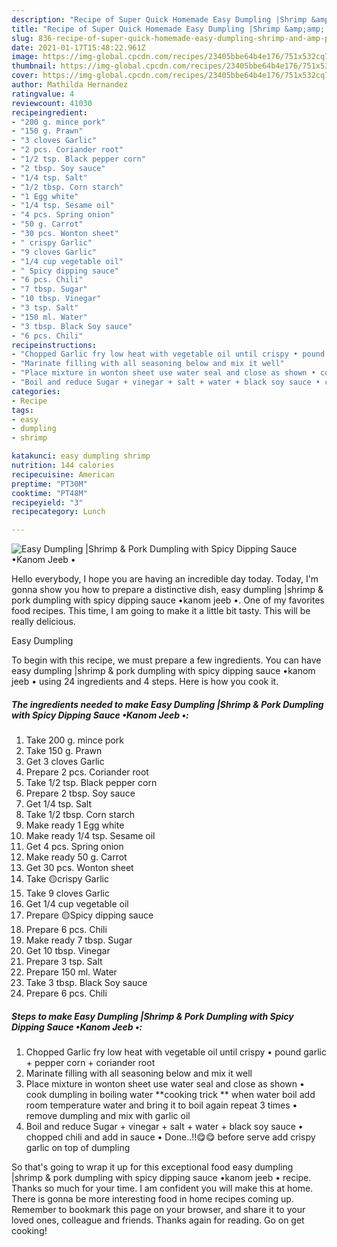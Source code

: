 ```yaml
---
description: "Recipe of Super Quick Homemade Easy Dumpling |Shrimp &amp;amp; Pork Dumpling with Spicy Dipping Sauce •Kanom Jeeb •"
title: "Recipe of Super Quick Homemade Easy Dumpling |Shrimp &amp;amp; Pork Dumpling with Spicy Dipping Sauce •Kanom Jeeb •"
slug: 836-recipe-of-super-quick-homemade-easy-dumpling-shrimp-and-amp-pork-dumpling-with-spicy-dipping-sauce-kanom-jeeb
date: 2021-01-17T15:48:22.961Z
image: https://img-global.cpcdn.com/recipes/23405bbe64b4e176/751x532cq70/easy-dumpling-shrimp-pork-dumpling-with-spicy-dipping-sauce-•kanom-jeeb-•-recipe-main-photo.jpg
thumbnail: https://img-global.cpcdn.com/recipes/23405bbe64b4e176/751x532cq70/easy-dumpling-shrimp-pork-dumpling-with-spicy-dipping-sauce-•kanom-jeeb-•-recipe-main-photo.jpg
cover: https://img-global.cpcdn.com/recipes/23405bbe64b4e176/751x532cq70/easy-dumpling-shrimp-pork-dumpling-with-spicy-dipping-sauce-•kanom-jeeb-•-recipe-main-photo.jpg
author: Mathilda Hernandez
ratingvalue: 4
reviewcount: 41030
recipeingredient:
- "200 g. mince pork"
- "150 g. Prawn"
- "3 cloves Garlic"
- "2 pcs. Coriander root"
- "1/2 tsp. Black pepper corn"
- "2 tbsp. Soy sauce"
- "1/4 tsp. Salt"
- "1/2 tbsp. Corn starch"
- "1 Egg white"
- "1/4 tsp. Sesame oil"
- "4 pcs. Spring onion"
- "50 g. Carrot"
- "30 pcs. Wonton sheet"
- " crispy Garlic"
- "9 cloves Garlic"
- "1/4 cup vegetable oil"
- " Spicy dipping sauce"
- "6 pcs. Chili"
- "7 tbsp. Sugar"
- "10 tbsp. Vinegar"
- "3 tsp. Salt"
- "150 ml. Water"
- "3 tbsp. Black Soy sauce"
- "6 pcs. Chili"
recipeinstructions:
- "Chopped Garlic fry low heat with vegetable oil until crispy • pound garlic + pepper corn + coriander root"
- "Marinate filling with all seasoning below and mix it well"
- "Place mixture in wonton sheet use water seal and close as shown • cook dumpling in boiling water **cooking trick ** when water boil add room temperature water and bring it to boil again repeat 3 times • remove dumpling and mix with garlic oil"
- "Boil and reduce Sugar + vinegar + salt + water + black soy sauce • chopped chili and add in sauce • Done..!!😋😋 before serve add crispy garlic on top of dumpling"
categories:
- Recipe
tags:
- easy
- dumpling
- shrimp

katakunci: easy dumpling shrimp 
nutrition: 144 calories
recipecuisine: American
preptime: "PT30M"
cooktime: "PT48M"
recipeyield: "3"
recipecategory: Lunch

---
```



![Easy Dumpling |Shrimp &amp; Pork Dumpling with Spicy Dipping Sauce •Kanom Jeeb •](https://img-global.cpcdn.com/recipes/23405bbe64b4e176/751x532cq70/easy-dumpling-shrimp-pork-dumpling-with-spicy-dipping-sauce-•kanom-jeeb-•-recipe-main-photo.jpg)

Hello everybody, I hope you are having an incredible day today. Today, I'm gonna show you how to prepare a distinctive dish, easy dumpling |shrimp &amp; pork dumpling with spicy dipping sauce •kanom jeeb •. One of my favorites food recipes. This time, I am going to make it a little bit tasty. This will be really delicious.



Easy Dumpling 

To begin with this recipe, we must prepare a few ingredients. You can have easy dumpling |shrimp &amp; pork dumpling with spicy dipping sauce •kanom jeeb • using 24 ingredients and 4 steps. Here is how you cook it.

<!--inarticleads1-->

##### The ingredients needed to make Easy Dumpling |Shrimp &amp; Pork Dumpling with Spicy Dipping Sauce •Kanom Jeeb •:

1. Take 200 g. mince pork
1. Take 150 g. Prawn
1. Get 3 cloves Garlic
1. Prepare 2 pcs. Coriander root
1. Take 1/2 tsp. Black pepper corn
1. Prepare 2 tbsp. Soy sauce
1. Get 1/4 tsp. Salt
1. Take 1/2 tbsp. Corn starch
1. Make ready 1 Egg white
1. Make ready 1/4 tsp. Sesame oil
1. Get 4 pcs. Spring onion
1. Make ready 50 g. Carrot
1. Get 30 pcs. Wonton sheet
1. Take  🟡crispy Garlic
1. Take 9 cloves Garlic
1. Get 1/4 cup vegetable oil
1. Prepare  🟡Spicy dipping sauce
1. Prepare 6 pcs. Chili
1. Make ready 7 tbsp. Sugar
1. Get 10 tbsp. Vinegar
1. Prepare 3 tsp. Salt
1. Prepare 150 ml. Water
1. Take 3 tbsp. Black Soy sauce
1. Prepare 6 pcs. Chili




<!--inarticleads2-->

##### Steps to make Easy Dumpling |Shrimp &amp; Pork Dumpling with Spicy Dipping Sauce •Kanom Jeeb •:

1. Chopped Garlic fry low heat with vegetable oil until crispy • pound garlic + pepper corn + coriander root
1. Marinate filling with all seasoning below and mix it well
1. Place mixture in wonton sheet use water seal and close as shown • cook dumpling in boiling water **cooking trick ** when water boil add room temperature water and bring it to boil again repeat 3 times • remove dumpling and mix with garlic oil
1. Boil and reduce Sugar + vinegar + salt + water + black soy sauce • chopped chili and add in sauce • Done..!!😋😋 before serve add crispy garlic on top of dumpling




So that's going to wrap it up for this exceptional food easy dumpling |shrimp &amp; pork dumpling with spicy dipping sauce •kanom jeeb • recipe. Thanks so much for your time. I am confident you will make this at home. There is gonna be more interesting food in home recipes coming up. Remember to bookmark this page on your browser, and share it to your loved ones, colleague and friends. Thanks again for reading. Go on get cooking!
